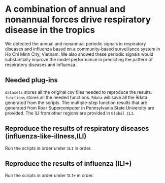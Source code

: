 # A combination of annual and nonannual forces drive respiratory disease in the tropics

We detected the annual and nonannual periodic signals in respiratory diseases and influenza based on a community-based surveillance system in Ho Chi Minh City, Vietnam. We also showed these periodic signals would substantially improve the model performance in predicting the pattern of respiratory diseases and influenza.  

## Needed plug-ins 
`datasets` stores all the original csv files needed to reproduce the results.
`functions` stores all the needed functions.
`Rdata` will save all the Rdata generated from the scripts. The multiple-step function results that are generated from Roar Supercomputer in Pennsylvania State University are provided. The ILI from other regions are provided in `Global ILI`.

## Reproduce the results of respiratory diseases (influenza-like-illness,ILI)
Run the scripts in order under `ILI` in order.

## Reproduce the results of influenza (ILI+)
Run the scripts in order under `ILI+` in order.
